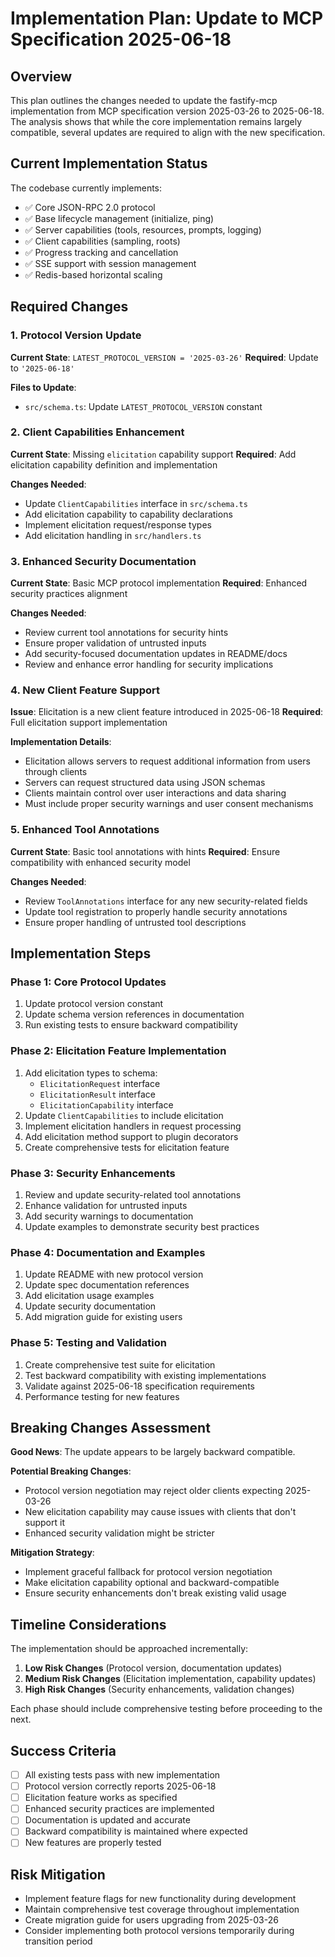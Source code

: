 # Implementation Plan: Update to MCP Specification 2025-06-18

## Overview

This plan outlines the changes needed to update the fastify-mcp implementation from MCP specification version 2025-03-26 to 2025-06-18. The analysis shows that while the core implementation remains largely compatible, several updates are required to align with the new specification.

## Current Implementation Status

The codebase currently implements:
- ✅ Core JSON-RPC 2.0 protocol 
- ✅ Base lifecycle management (initialize, ping)
- ✅ Server capabilities (tools, resources, prompts, logging)
- ✅ Client capabilities (sampling, roots)
- ✅ Progress tracking and cancellation
- ✅ SSE support with session management
- ✅ Redis-based horizontal scaling

## Required Changes

### 1. Protocol Version Update

**Current State**: `LATEST_PROTOCOL_VERSION = '2025-03-26'`
**Required**: Update to `'2025-06-18'`

**Files to Update**:
- `src/schema.ts`: Update `LATEST_PROTOCOL_VERSION` constant

### 2. Client Capabilities Enhancement

**Current State**: Missing `elicitation` capability support
**Required**: Add elicitation capability definition and implementation

**Changes Needed**:
- Update `ClientCapabilities` interface in `src/schema.ts`
- Add elicitation capability to capability declarations
- Implement elicitation request/response types
- Add elicitation handling in `src/handlers.ts`

### 3. Enhanced Security Documentation

**Current State**: Basic MCP protocol implementation
**Required**: Enhanced security practices alignment

**Changes Needed**:
- Review current tool annotations for security hints
- Ensure proper validation of untrusted inputs
- Add security-focused documentation updates in README/docs
- Review and enhance error handling for security implications

### 4. New Client Feature Support

**Issue**: Elicitation is a new client feature introduced in 2025-06-18
**Required**: Full elicitation support implementation

**Implementation Details**:
- Elicitation allows servers to request additional information from users through clients
- Servers can request structured data using JSON schemas
- Clients maintain control over user interactions and data sharing
- Must include proper security warnings and user consent mechanisms

### 5. Enhanced Tool Annotations

**Current State**: Basic tool annotations with hints
**Required**: Ensure compatibility with enhanced security model

**Changes Needed**:
- Review `ToolAnnotations` interface for any new security-related fields
- Update tool registration to properly handle security annotations
- Ensure proper handling of untrusted tool descriptions

## Implementation Steps

### Phase 1: Core Protocol Updates
1. Update protocol version constant
2. Update schema version references in documentation
3. Run existing tests to ensure backward compatibility

### Phase 2: Elicitation Feature Implementation
1. Add elicitation types to schema:
   - `ElicitationRequest` interface
   - `ElicitationResult` interface  
   - `ElicitationCapability` interface
2. Update `ClientCapabilities` to include elicitation
3. Implement elicitation handlers in request processing
4. Add elicitation method support to plugin decorators
5. Create comprehensive tests for elicitation feature

### Phase 3: Security Enhancements
1. Review and update security-related tool annotations
2. Enhance validation for untrusted inputs
3. Add security warnings to documentation
4. Update examples to demonstrate security best practices

### Phase 4: Documentation and Examples
1. Update README with new protocol version
2. Update spec documentation references
3. Add elicitation usage examples
4. Update security documentation
5. Add migration guide for existing users

### Phase 5: Testing and Validation
1. Create comprehensive test suite for elicitation
2. Test backward compatibility with existing implementations
3. Validate against 2025-06-18 specification requirements
4. Performance testing for new features

## Breaking Changes Assessment

**Good News**: The update appears to be largely backward compatible.

**Potential Breaking Changes**:
- Protocol version negotiation may reject older clients expecting 2025-03-26
- New elicitation capability may cause issues with clients that don't support it
- Enhanced security validation might be stricter

**Mitigation Strategy**:
- Implement graceful fallback for protocol version negotiation
- Make elicitation capability optional and backward-compatible
- Ensure security enhancements don't break existing valid usage

## Timeline Considerations

The implementation should be approached incrementally:

1. **Low Risk Changes** (Protocol version, documentation updates)
2. **Medium Risk Changes** (Elicitation implementation, capability updates)  
3. **High Risk Changes** (Security enhancements, validation changes)

Each phase should include comprehensive testing before proceeding to the next.

## Success Criteria

- [ ] All existing tests pass with new implementation
- [ ] Protocol version correctly reports 2025-06-18
- [ ] Elicitation feature works as specified
- [ ] Enhanced security practices are implemented
- [ ] Documentation is updated and accurate
- [ ] Backward compatibility is maintained where expected
- [ ] New features are properly tested

## Risk Mitigation

- Implement feature flags for new functionality during development
- Maintain comprehensive test coverage throughout implementation
- Create migration guide for users upgrading from 2025-03-26
- Consider implementing both protocol versions temporarily during transition period